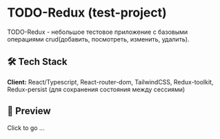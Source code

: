 # TODO-Redux (test-project)
TODO-Redux -  небольшое тестовое приложение с базовыми операциями crud(добавить, посмотреть, изменить, удалить).

## 🛠 Tech Stack
**Client:** React/Typescript, React-router-dom, TailwindCSS, Redux-toolkit, Redux-persist (для сохранения состояния между сессиями)

## 🔭 Preview
Click to go ...
